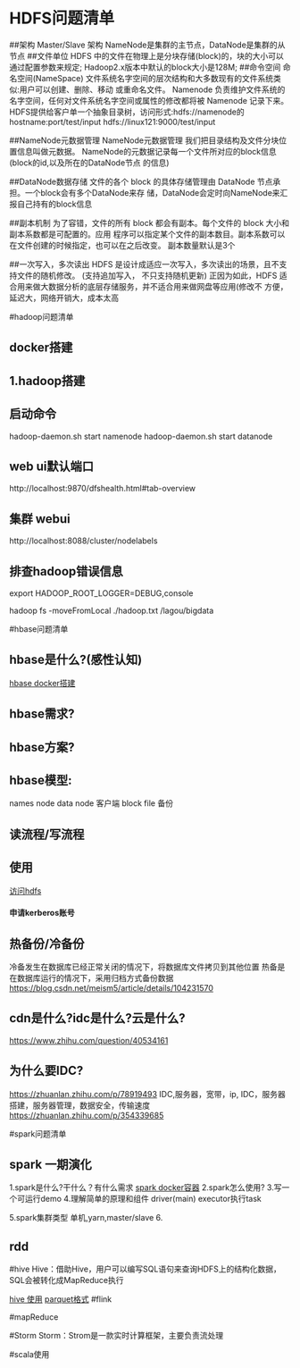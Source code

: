 # HDFS问题清单
##架构
Master/Slave 架构
NameNode是集群的主节点，DataNode是集群的从节点
##文件单位
HDFS 中的文件在物理上是分块存储(block)的，块的大小可以通过配置参数来规定; Hadoop2.x版本中默认的block大小是128M;
##命令空间
命名空间(NameSpace)
文件系统名字空间的层次结构和大多数现有的文件系统类似:用户可以创建、删除、移动 或重命名文件。
Namenode 负责维护文件系统的名字空间，任何对文件系统名字空间或属性的修改都将被 Namenode 记录下来。
HDFS提供给客户单一个抽象目录树，访问形式:hdfs://namenode的hostname:port/test/input
hdfs://linux121:9000/test/input

##NameNode元数据管理
NameNode元数据管理
我们把目录结构及文件分块位置信息叫做元数据。
NameNode的元数据记录每一个文件所对应的block信息(block的id,以及所在的DataNode节点 的信息)

##DataNode数据存储
文件的各个 block 的具体存储管理由 DataNode 节点承担。一个block会有多个DataNode来存
储，DataNode会定时向NameNode来汇报自己持有的block信息

##副本机制
为了容错，文件的所有 block 都会有副本。每个文件的 block 大小和副本系数都是可配置的。应用 程序可以指定某个文件的副本数目。副本系数可以在文件创建的时候指定，也可以在之后改变。 副本数量默认是3个


##一次写入，多次读出
HDFS 是设计成适应一次写入，多次读出的场景，且不支持文件的随机修改。 (支持追加写入， 不只支持随机更新)
正因为如此，HDFS 适合用来做大数据分析的底层存储服务，并不适合用来做网盘等应用(修改不 方便，延迟大，网络开销大，成本太高

#hadoop问题清单

## docker搭建
[](https://kiwenlau.com/2016/06/12/160612-hadoop-cluster-docker-update/)


## 1.hadoop搭建
[](https://zhuanlan.zhihu.com/p/33117305)

## 启动命令
hadoop-daemon.sh start namenode
hadoop-daemon.sh start datanode

## web ui默认端口
http://localhost:9870/dfshealth.html#tab-overview
## 集群 webui
http://localhost:8088/cluster/nodelabels

## 排查hadoop错误信息
export HADOOP_ROOT_LOGGER=DEBUG,console



hadoop fs  -moveFromLocal  ./hadoop.txt /lagou/bigdata






#hbase问题清单

## hbase是什么?(感性认知)
[hbase docker搭建](https://www.rossontheway.com/2019/12/23/%E4%BD%BF%E7%94%A8Docker%E9%83%A8%E7%BD%B2HBase%E5%B9%B6%E4%BD%BF%E7%94%A8Java-API%E8%BF%9E%E6%8E%A5/)


## hbase需求?

## hbase方案?


## hbase模型:
names node
data node
客户端
block file
备份

## 读流程/写流程


## 使用
[访问hdfs](/Users/chris/workspace/xsource/bigdata/src/main/resources/Hadoop课程笔记.pdf)

#### 申请kerberos账号



## 热备份/冷备份
冷备发生在数据库已经正常关闭的情况下，将数据库文件拷贝到其他位置
热备是在数据库运行的情况下，采用归档方式备份数据
https://blog.csdn.net/meism5/article/details/104231570

## cdn是什么?idc是什么?云是什么?
https://www.zhihu.com/question/40534161

## 为什么要IDC?
https://zhuanlan.zhihu.com/p/78919493
IDC,服务器，宽带，ip,
IDC，服务器搭建，服务器管理，数据安全，传输速度
https://zhuanlan.zhihu.com/p/354339685






#spark问题清单
## spark 一期演化
1.spark是什么?干什么？有什么需求
[spark docker容器](https://tellyouwhat.cn/p/docker-build-spark-wordcount-app/#toc-heading-5)
2.spark怎么使用?
3.写一个可运行demo
4.理解简单的原理和组件
driver(main)
executor执行task

5.spark集群类型
单机,yarn,master/slave
6.
## rdd


#hive
Hive：借助Hive，用户可以编写SQL语句来查询HDFS上的结构化数据，SQL会被转化成MapReduce执行

[hive 使用](https://zhuanlan.zhihu.com/p/80166949)
[parquet格式](https://juejin.cn/post/6844903462572916743#heading-3)
#flink

#mapReduce

#Storm
Storm：Strom是一款实时计算框架，主要负责流处理


#scala使用
